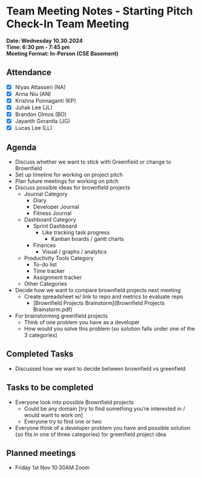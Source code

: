 # Team Meeting Notes - Starting Pitch Check-In Team Meeting

**Date: Wednesday 10.30.2024**\
**Time: 6:30 pm - 7:45 pm**\
**Meeting Format: In-Person (CSE Basement)**

## Attendance

- [x] Niyas Attasseri (NA)
- [x] Anna Niu (AN)
- [x] Krishna Ponnaganti (KP)
- [x] Juhak Lee (JL)
- [x] Brandon Olmos (BO)
- [x] Jayanth Gorantla (JG)
- [x] Lucas Lee (LL)

## Agenda

- Discuss whether we want to stick with Greenfield or change to Brownfield
- Set up timeline for working on project pitch
- Plan future meetings for working on pitch
- Discuss possible ideas for brownfield projects
    - Journal Category
        - Diary
        - Developer Journal
        - Fitness Journal
    - Dashboard Category
        - Sprint Dashboard
            - Like tracking task progress
                - Kanban boards / gantt charts
        - Finances
            - Visual / graphs / analytics
    - Productivity Tools Category
        - To-do list
        - Time tracker
        - Assignment tracker
    - Other Categories
- Decide how we want to compare brownfield projects next meeting
    - Create spreadsheet w/ link to repo and metrics to evaluate repo
        - [Brownfield Projects Brainstorm](Brownfield Projects Brainstorm.pdf)
- For brainstorming greenfield projects
    - Think of one problem you have as a developer
    - How would you solve this problem (so solution falls under one of the 3 categories)

## Completed Tasks

- Discussed how we want to decide between brownfield vs greenfield

## Tasks to be completed

- Everyone look into possible Brownfield projects
    - Could be any domain [try to find something you’re interested in / would want to work on]
    - Everyone try to find one or two
- Everyone think of a developer problem you have and possible solution (so fits in one of three categories) for greenfield project idea

## Planned meetings

- Friday 1st Nov 10:30AM Zoom
